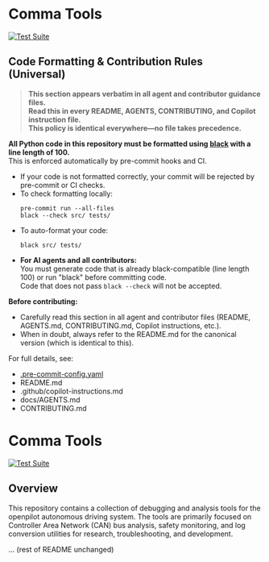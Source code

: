 # Comma Tools
[![Test Suite](https://github.com/anteew/comma-tools/actions/workflows/test.yml/badge.svg)](https://github.com/anteew/comma-tools/actions/workflows/test.yml)

## Code Formatting & Contribution Rules (Universal)

> **This section appears verbatim in all agent and contributor guidance files.  
> Read this in every README, AGENTS, CONTRIBUTING, and Copilot instruction file.  
> This policy is identical everywhere—no file takes precedence.**

**All Python code in this repository must be formatted using [black](https://black.readthedocs.io/en/stable/) with a line length of 100.**  
This is enforced automatically by pre-commit hooks and CI.

- If your code is not formatted correctly, your commit will be rejected by pre-commit or CI checks.
- To check formatting locally:
  ```
  pre-commit run --all-files
  black --check src/ tests/
  ```
- To auto-format your code:
  ```
  black src/ tests/
  ```
- **For AI agents and all contributors:**  
  You must generate code that is already black-compatible (line length 100) or run "black" before committing code.  
  Code that does not pass `black --check` will not be accepted.

**Before contributing:**  
- Carefully read this section in all agent and contributor files (README, AGENTS.md, CONTRIBUTING.md, Copilot instructions, etc.).
- When in doubt, always refer to the README.md for the canonical version (which is identical to this).

For full details, see:
- [.pre-commit-config.yaml](.pre-commit-config.yaml)
- README.md
- .github/copilot-instructions.md
- docs/AGENTS.md
- CONTRIBUTING.md


# Comma Tools
[![Test Suite](https://github.com/anteew/comma-tools/actions/workflows/test.yml/badge.svg)](https://github.com/anteew/comma-tools/actions/workflows/test.yml)

## Overview

This repository contains a collection of debugging and analysis tools for the openpilot autonomous driving system. The tools are primarily focused on Controller Area Network (CAN) bus analysis, safety monitoring, and log conversion utilities for research, troubleshooting, and development.

... (rest of README unchanged)